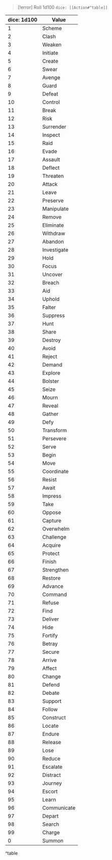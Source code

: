 >[!error] Roll 1d100
>`dice: [[Action#^table]]`


| dice: 1d100 | Value      |
| --- | ----------- |
| 1   | Scheme            |
| 2   | Clash       |
| 3   | Weaken      |
| 4   | Initiate    |
| 5   | Create      |
| 6   | Swear       |
| 7   | Avenge      |
| 8   | Guard       |
| 9   | Defeat      |
| 10  | Control     |
| 11  | Break       |
| 12  | Risk        |
| 13  | Surrender   |
| 14  | Inspect     |
| 15  | Raid        |
| 16  | Evade       |
| 17  | Assault     |
| 18  | Deflect     |
| 19  | Threaten    |
| 20  | Attack      |
| 21  | Leave       |
| 22  | Preserve    |
| 23  | Manipulate  |
| 24  | Remove      |
| 25  | Eliminate   |
| 26  | Withdraw    |
| 27  | Abandon     |
| 28  | Investigate |
| 29  | Hold        |
| 30  | Focus       |
| 31  | Uncover     |
| 32  | Breach      |
| 33  | Aid         |
| 34  | Uphold      |
| 35  | Falter      |
| 36  | Suppress    |
| 37  | Hunt        |
| 38  | Share       |
| 39  | Destroy     |
| 40  | Avoid       |
| 41  | Reject      |
| 42  | Demand      |
| 43  | Explore     |
| 44  | Bolster     |
| 45  | Seize       |
| 46  | Mourn       |
| 47  | Reveal      |
| 48  | Gather      |
| 49  | Defy        |
| 50  | Transform   |
| 51  | Persevere   |
| 52  | Serve       |
| 53  | Begin       |
| 54  | Move        |
| 55  | Coordinate  |
| 56  | Resist      |
| 57  | Await       |
| 58  | Impress     |
| 59  | Take        |
| 60  | Oppose      |
| 61  | Capture     |
| 62  | Overwhelm   |
| 63  | Challenge   |
| 64  | Acquire     |
| 65  | Protect     |
| 66  | Finish      |
| 67  | Strengthen  |
| 68  | Restore     |
| 69  | Advance     |
| 70  | Command     |
| 71  | Refuse      |
| 72  | Find        |
| 73  | Deliver     |
| 74  | Hide        |
| 75  | Fortify     |
| 76  | Betray      |
| 77  | Secure      |
| 78  | Arrive      |
| 79  | Affect      |
| 80  | Change      |
| 81  | Defend      |
| 82  | Debate      |
| 83  | Support     |
| 84  | Follow      |
| 85  | Construct   |
| 86  | Locate      |
| 87  | Endure      |
| 88  | Release     |
| 89  | Lose        |
| 90  | Reduce      |
| 91  | Escalate    |
| 92  | Distract    |
| 93  | Journey     |
| 94  | Escort      |
| 95  | Learn       |
| 96  | Communicate |
| 97  | Depart      |
| 98  | Search      |
| 99  | Charge      |
| 0   | Summon      |
^table
